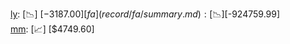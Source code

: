[ly](record/ly/summary.md): [📉] [$-3187.00]  
[fa](record/fa/summary.md): [📉] [$-924759.99]  
[mm](record/mm/summary.md): [📈] [$4749.60]  
